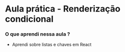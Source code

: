 # Aula prática - Renderização condicional
### O que aprendi nessa aula ?
 - Aprendi sobre listas e chaves em React